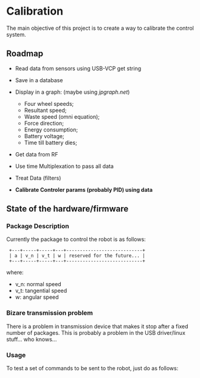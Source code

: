 # Calibration

The main objective of this project is to create
a way to calibrate the control system.

## Roadmap

  - Read data from sensors using USB-VCP get string
  - Save in a database
  - Display in a graph: (maybe using _jpgraph.net_)

    - Four wheel speeds;
    - Resultant speed;
    - Waste speed (omni equation);
    - Force direction;
    - Energy consumption;
    - Battery voltage;
    - Time till battery dies;

  - Get data from RF
  - Use time Multiplexation to pass all data
  - Treat Data (filters)
  - **Calibrate Controler params (probably PID) using data**

## State of the hardware/firmware

### Package Description

Currently the package to control the robot is as follows:


     +---+-----+-----+---+----------------------------+
     | a | v_n | v_t | w | reserved for the future... |
     +---+-----+-----+---+----------------------------+

where:

 - v_n: normal speed
 - v_t: tangential speed
 - w: angular speed

### Bizare transmission problem

There is a problem in transmission device that makes it
stop after a fixed number of packages. This is probably
a problem in the USB driver/linux stuff... who knows...

### Usage

To test a set of commands to be sent to the robot, just
do as follows:


` ` ` `

` ` ` `
